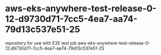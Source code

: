# aws-eks-anywhere-test-release-0-12-d9730d71-7cc5-4ea7-aa74-79d13c537e51-25
repository for use with E2E test job aws-eks-anywhere-test-release-0-12:d9730d71-7cc5-4ea7-aa74-79d13c537e51-25

